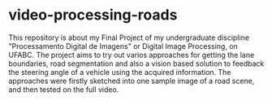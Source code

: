 # video-processing-roads
This repository is about my Final Project of my undergraduate discipline "Processamento Digital de Imagens" or Digital Image Processing, on UFABC. The project aims to try out varios approaches for getting the lane boundaries, road segmentation and also a vision based solution to feedback the steering angle of a vehicle using the acquired information. The approaches were firstly sketched into one sample image of a road scene, and then tested on the full video.

